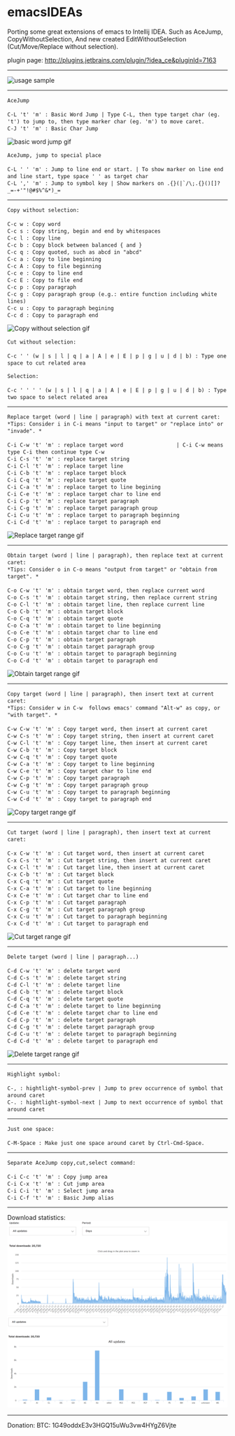 emacsIDEAs
==========

Porting some great extensions of emacs to Intellij IDEA. 
Such as AceJump, CopyWithoutSelection, 
And new created EditWithoutSelection (Cut/Move/Replace without selection). 

plugin page: http://plugins.jetbrains.com/plugin/?idea_ce&pluginId=7163


---

![usage sample](https://plugins.jetbrains.com/files/7163/screenshot_16138.png)


---
```
AceJump

C-L 't' 'm' : Basic Word Jump | Type C-L, then type target char (eg. 't') to jump to, then type marker char (eg. 'm') to move caret.
C-J 't' 'm' : Basic Char Jump
```
![basic word jump gif](https://github.com/whunmr/emacsIDEAs/blob/master/tutorials/1_basic_word_jump.gif?raw=true)


```
AceJump, jump to special place

C-L ' ' 'm' : Jump to line end or start. | To show marker on line end and line start, type space ' ' as target char
C-L ',' 'm' : Jump to symbol key | Show markers on .{}(|`/\;.{}()[]?_=-+'"!@#$%^&*)_=
```

---
```
Copy without selection:

C-c w : Copy word
C-c s : Copy string, begin and end by whitespaces
C-c l : Copy line
C-c b : Copy block between balanced { and }
C-c q : Copy quoted, such as abcd in "abcd"
C-c a : Copy to line beginning
C-c A : Copy to file beginning
C-c e : Copy to line end
C-c E : Copy to file end
C-c p : Copy paragraph
C-c g : Copy paragraph group (e.g.: entire function including white lines)
C-c u : Copy to paragraph begining
C-c d : Copy to paragraph end
```
![Copy without selection gif](https://github.com/whunmr/emacsIDEAs/blob/master/tutorials/2_copy_without_selection.gif?raw=true)


```
Cut without selection:

C-c ' ' (w | s | l | q | a | A | e | E | p | g | u | d | b) : Type one space to cut related area
```



```
Selection:

C-c ' ' ' ' (w | s | l | q | a | A | e | E | p | g | u | d | b) : Type two space to select related area
```


---
```
Replace target (word | line | paragraph) with text at current caret:
*Tips: Consider i in C-i means "input to target" or "replace into" or "invade". *

C-i C-w 't' 'm' : replace target word                 | C-i C-w means type C-i then continue type C-w
C-i C-s 't' 'm' : replace target string
C-i C-l 't' 'm' : replace target line
C-i C-b 't' 'm' : replace target block
C-i C-q 't' 'm' : replace target quote
C-i C-a 't' 'm' : replace target to line begining
C-i C-e 't' 'm' : replace target char to line end
C-i C-p 't' 'm' : replace target paragraph
C-i C-g 't' 'm' : replace target paragraph group
C-i C-u 't' 'm' : replace target to paragraph beginning
C-i C-d 't' 'm' : replace target to paragraph end
```
![Replace target range gif](https://github.com/whunmr/emacsIDEAs/blob/master/tutorials/3_replace_target_range.gif?raw=true)

---
```
Obtain target (word | line | paragraph), then replace text at current caret:
*Tips: Consider o in C-o means "output from target" or "obtain from target". *

C-o C-w 't' 'm' : obtain target word, then replace current word
C-o C-s 't' 'm' : obtain target string, then replace current string
C-o C-l 't' 'm' : obtain target line, then replace current line
C-o C-b 't' 'm' : obtain target block
C-o C-q 't' 'm' : obtain target quote
C-o C-a 't' 'm' : obtain target to line beginning
C-o C-e 't' 'm' : obtain target char to line end
C-o C-p 't' 'm' : obtain target paragraph
C-o C-g 't' 'm' : obtain target paragraph group
C-o C-u 't' 'm' : obtain target to paragraph beginning
C-o C-d 't' 'm' : obtain target to paragraph end
```
![Obtain target range gif](https://github.com/whunmr/emacsIDEAs/blob/master/tutorials/4_obtain_target_range.gif?raw=true)

---
```
Copy target (word | line | paragraph), then insert text at current caret:
*Tips: Consider w in C-w  follows emacs' command "Alt-w" as copy, or "with target". *

C-w C-w 't' 'm' : Copy target word, then insert at current caret
C-w C-s 't' 'm' : Copy target string, then insert at current caret
C-w C-l 't' 'm' : Copy target line, then insert at current caret
C-w C-b 't' 'm' : Copy target block
C-w C-q 't' 'm' : Copy target quote
C-w C-a 't' 'm' : Copy target to line beginning
C-w C-e 't' 'm' : Copy target char to line end
C-w C-p 't' 'm' : Copy target paragraph
C-w C-g 't' 'm' : Copy target paragraph group
C-w C-u 't' 'm' : Copy target to paragraph beginning
C-w C-d 't' 'm' : Copy target to paragraph end
```
![Copy target range gif](https://github.com/whunmr/emacsIDEAs/blob/master/tutorials/5_copy_target_range.gif?raw=true)


---
```
Cut target (word | line | paragraph), then insert text at current caret:

C-x C-w 't' 'm' : Cut target word, then insert at current caret
C-x C-s 't' 'm' : Cut target string, then insert at current caret
C-x C-l 't' 'm' : Cut target line, then insert at current caret
C-x C-b 't' 'm' : Cut target block
C-x C-q 't' 'm' : Cut target quote
C-x C-a 't' 'm' : Cut target to line beginning
C-x C-e 't' 'm' : Cut target char to line end
C-x C-p 't' 'm' : Cut target paragraph
C-x C-g 't' 'm' : Cut target paragraph group
C-x C-u 't' 'm' : Cut target to paragraph beginning
C-x C-d 't' 'm' : Cut target to paragraph end
```
![Cut target range gif](https://github.com/whunmr/emacsIDEAs/blob/master/tutorials/6_cut_target_range.gif?raw=true)


---
```
Delete target (word | line | paragraph...)

C-d C-w 't' 'm' : delete target word
C-d C-s 't' 'm' : delete target string
C-d C-l 't' 'm' : delete target line
C-d C-b 't' 'm' : delete target block
C-d C-q 't' 'm' : delete target quote
C-d C-a 't' 'm' : delete target to line beginning
C-d C-e 't' 'm' : delete target char to line end
C-d C-p 't' 'm' : delete target paragraph
C-d C-g 't' 'm' : delete target paragraph group
C-d C-u 't' 'm' : delete target to paragraph beginning
C-d C-d 't' 'm' : delete target to paragraph end
```
![Delete target range gif](https://github.com/whunmr/emacsIDEAs/blob/master/tutorials/7_delete_target_range.gif?raw=true)


---
```
Highlight symbol:

C-, : hightlight-symbol-prev | Jump to prev occurrence of symbol that around caret
C-. : hightlight-symbol-next | Jump to next occurrence of symbol that around caret
```

---
```
Just one space:

C-M-Space : Make just one space around caret by Ctrl-Cmd-Space.
```

---
```
Separate AceJump copy,cut,select command:

C-i C-c 't' 'm' : Copy jump area
C-i C-x 't' 'm' : Cut jump area
C-i C-i 't' 'm' : Select jump area
C-i C-f 't' 'm' : Basic Jump alias
```

---
Download statistics:
![download_per_day](https://raw.githubusercontent.com/whunmr/emacsIDEAs-status/master/download_per_day.png)
![download_per_product](https://raw.githubusercontent.com/whunmr/emacsIDEAs-status/master/download_per_product.png)

---
Donation:
BTC: 1G49oddxE3v3HGQ15uWu3vw4HYgZ6Vjte








